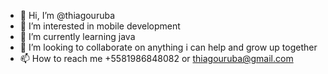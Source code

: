 - 👋 Hi, I’m @thiagouruba
- 👀 I’m interested in mobile development
- 🌱 I’m currently learning java
- 💞️ I’m looking to collaborate on anything i can help and grow up together
- 📫 How to reach me +5581986848082 or thiagouruba@gmail.com

<!---
thiagouruba/thiagouruba is a ✨ special ✨ repository because its `README.md` (this file) appears on your GitHub profile.
You can click the Preview link to take a look at your changes.
--->
